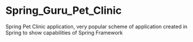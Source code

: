 # Spring_Guru_Pet_Clinic
Spring Pet Clinic application, very popular scheme of application created in Spring to show capabilities of Spring Framework 
